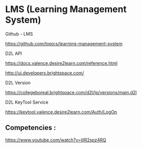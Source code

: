 # LMS (Learning Management System)

Github - LMS

https://github.com/topics/learning-management-system

D2L API

https://docs.valence.desire2learn.com/reference.html

http://ui.developers.brightspace.com/

D2L Version

https://collegeboreal.brightspace.com/d2l/lp/versions/main.d2l

D2L KeyTool Service

https://keytool.valence.desire2learn.com/Auth/LogOn


## Competencies :

https://www.youtube.com/watch?v=ljlR2spz4RQ


